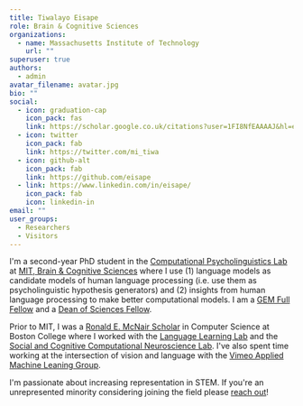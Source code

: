```yaml
---
title: Tiwalayo Eisape
role: Brain & Cognitive Sciences
organizations:
  - name: Massachusetts Institute of Technology
    url: ""
superuser: true
authors:
  - admin
avatar_filename: avatar.jpg
bio: ""
social:
  - icon: graduation-cap
    icon_pack: fas
    link: https://scholar.google.co.uk/citations?user=1FI8NfEAAAAJ&hl=en&oi=ao
  - icon: twitter
    icon_pack: fab
    link: https://twitter.com/mi_tiwa
  - icon: github-alt
    icon_pack: fab
    link: https://github.com/eisape
  - link: https://www.linkedin.com/in/eisape/
    icon_pack: fab
    icon: linkedin-in
email: ""
user_groups:
  - Researchers
  - Visitors
---
```

I'm a second-year PhD student in the [Computational Psycholinguistics Lab](http://cpl.mit.edu/) at [MIT, Brain & Cognitive Sciences](https://bcs.mit.edu/) where I use (1) language models as candidate models of human language processing (i.e. use them as psycholinguistic hypothesis generators) and (2) insights from human language processing to make better computational models. I am a [GEM Full Fellow](https://www.gemfellowship.org/students/gem-fellowship-program/) and a [Dean of Sciences Fellow](https://science.mit.edu/about/awards/deans-fellowship-program/).

Prior to MIT, I was a [Ronald E. McNair Scholar](https://mcnairscholars.com/) in Computer Science at Boston College where I worked with the [Language Learning Lab](http://l3atbc.org/) and the [Social and Cognitive Computational Neuroscience Lab](https://sccnlab.bc.edu/). I've also spent time working at the intersection of vision and language with the [Vimeo Applied Machine Leaning Group](https://vimeo.com/).

I'm passionate about increasing representation in STEM. If you're an unrepresented minority considering joining the field please [reach out](https://eisa.pe/#contact)!